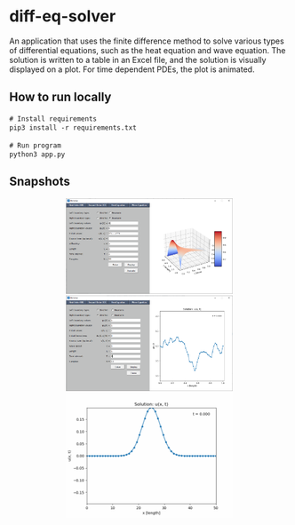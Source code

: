 # diff-eq-solver

An application that uses the finite difference method to solve various types of differential equations, such as the
heat equation and wave equation. The solution is written to a table in an Excel file, and the solution is visually 
displayed on a plot. For time dependent PDEs, the plot is animated.  

## How to run locally
```
# Install requirements
pip3 install -r requirements.txt

# Run program
python3 app.py
```

## Snapshots
<p align="center">
  <img src="./images/demo_fig_1.PNG" style="width: 300px;">
  <img src="./images/demo_fig_3.PNG" style="width: 300px;">
  <img src="./images/demo_fig_2.gif" style="width: 300px;">
</p>
